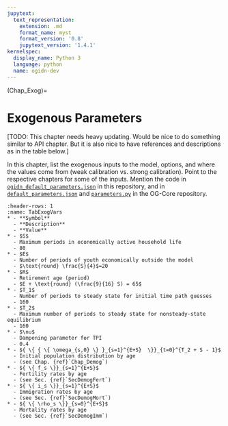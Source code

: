 ```yaml
---
jupytext:
  text_representation:
    extension: .md
    format_name: myst
    format_version: '0.8'
    jupytext_version: '1.4.1'
kernelspec:
  display_name: Python 3
  language: python
  name: ogidn-dev
---
```


(Chap_Exog)=
# Exogenous Parameters

  [TODO: This chapter needs heavy updating. Would be nice to do something similar to API chapter. But it is also nice to have references and descriptions as in the table below.]

  In this chapter, list the exogenous inputs to the model, options, and where the values come from (weak calibration vs. strong calibration). Point to the respective chapters for some of the inputs. Mention the code in [`ogidn_default_parameters.json`](https://github.com/EAPD-DRB/OG-IDN/blob/master/ogidn/ogidn_default_parameters.json) in this repository, and in [`default_parameters.json`](https://github.com/PSLmodels/OG-Core/blob/master/ogcore/default_parameters.json) and [`parameters.py`](https://github.com/PSLmodels/OG-Core/blob/master/ogcore/parameters.py) in the OG-Core repository.

  <!-- +++
  ```{code-cell} ogidn-dev
  :tags: [hide-cell]
  from myst_nb import glue
  import ogcore.parameter_tables as pt
  from ogcore import Specifications
  p = Specifications()
  table = pt.param_table(p, table_format=None, path=None)
  glue("param_table", table, display=False)
  ```
  -->

  ```{list-table} **List of exogenous parameters and baseline calibration values.**
  :header-rows: 1
  :name: TabExogVars
  * - **Symbol**
    - **Description**
    - **Value**
  * - $S$
    - Maximum periods in economically active household life
    - 80
  * - $E$
    - Number of periods of youth economically outside the model
    - $\text{round} \frac{S}{4}$=20
  * - $R$
    - Retirement age (period)
    - $E + \text{round} (\frac{9}{16} S) = 65$
  * - $T_1$
    - Number of periods to steady state for initial time path guesses
    - 160
  * - $T_2$
    - Maximum number of periods to steady state for nonsteady-state equilibrium
    - 160
  * - $\nu$
    - Dampening parameter for TPI
    - 0.4
  * - ${ \{ { \{ \omega_{s,0} \} }_{s=1}^{E+S}  \}}_{t=0}^{T_2 + S - 1}$
    - Initial population distribution by age
    - (see Chap. {ref}`Chap_Demog`)
  * - ${ \{ f_s \}}_{s=1}^{E+S}$
    - Fertility rates by age
    - (see Sec. {ref}`SecDemogFert`)
  * - ${ \{ i_s \}}_{s=1}^{E+S}$
    - Immigration rates by age
    - (see Sec. {ref}`SecDemogMort`)
  * - ${ \{ \rho_s \}}_{s=0}^{E+S}$
    - Mortality rates by age
    - (see Sec. {ref}`SecDemogImm`)
  ```

